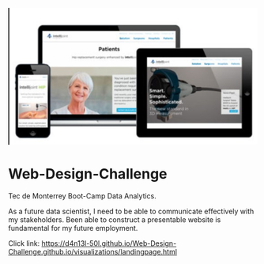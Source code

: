 ![](Resources/img.jpg)
# Web-Design-Challenge
Tec de Monterrey Boot-Camp Data Analytics.


As a future data scientist, I need to be able to communicate effectively with my stakeholders. Been able to construct a presentable website is fundamental for my future employment.

Click link:
https://d4n13l-50l.github.io/Web-Design-Challenge.github.io/visualizations/landingpage.html
